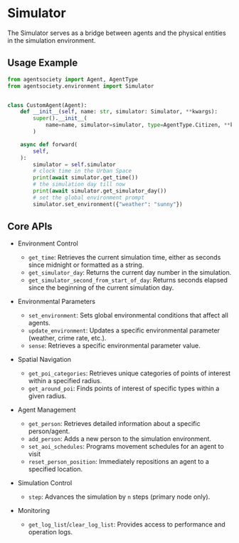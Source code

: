 # Simulator

The Simulator serves as a bridge between agents and the physical entities in the simulation environment.  

## Usage Example

```python
from agentsociety import Agent, AgentType
from agentsociety.environment import Simulator


class CustomAgent(Agent):
    def __init__(self, name: str, simulator: Simulator, **kwargs):
        super().__init__(
            name=name, simulator=simulator, type=AgentType.Citizen, **kwargs
        )

    async def forward(
        self,
    ):
        simulator = self.simulator
        # clock time in the Urban Space
        print(await simulator.get_time())
        # the simulation day till now
        print(await simulator.get_simulator_day())
        # set the global environment prompt
        simulator.set_environment({"weather": "sunny"})
```

## Core APIs

- Environment Control
  - `get_time`: Retrieves the current simulation time, either as seconds since midnight or formatted as a string.
  - `get_simulator_day`: Returns the current day number in the simulation.
  - `get_simulator_second_from_start_of_day`: Returns seconds elapsed since the beginning of the current simulation day.

- Environmental Parameters
  - `set_environment`: Sets global environmental conditions that affect all agents.
  - `update_environment`: Updates a specific environmental parameter (weather, crime rate, etc.).
  - `sense`: Retrieves a specific environmental parameter value.

- Spatial Navigation
  - `get_poi_categories`: Retrieves unique categories of points of interest within a specified radius.
  - `get_around_poi`: Finds points of interest of specific types within a given radius.
  
- Agent Management
  - `get_person`: Retrieves detailed information about a specific person/agent.
  - `add_person`: Adds a new person to the simulation environment.
  - `set_aoi_schedules`: Programs movement schedules for an agent to visit 
  - `reset_person_position`: Immediately repositions an agent to a specified location.
  
- Simulation Control
  - `step`: Advances the simulation by `n` steps (primary node only).
  
- Monitoring
  - `get_log_list`/`clear_log_list`: Provides access to performance and operation logs.
